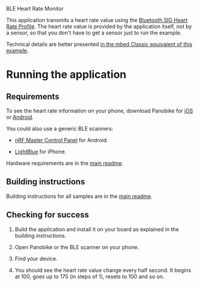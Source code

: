 BLE Heart Rate Monitor

This application transmits a heart rate value using the [Bluetooth SIG Heart Rate Profile](https://developer.bluetooth.org/TechnologyOverview/Pages/HRP.aspx). The heart rate value is provided by the application itself, not by a sensor, so that you don't have to get a sensor just to run the example. 

Technical details are better presented [in the mbed Classic equivalent of this example](https://developer.mbed.org/teams/Bluetooth-Low-Energy/code/BLE_HeartRate/).

# Running the application

## Requirements

To see the heart rate information on your phone, download Panobike for [iOS](https://itunes.apple.com/gb/app/panobike/id567403997?mt=8) or [Android](https://play.google.com/store/apps/details?id=com.topeak.panobike&hl=en).

You could also use a generic BLE scanners:

- [nRF Master Control Panel](https://play.google.com/store/apps/details?id=no.nordicsemi.android.mcp) for Android.

- [LightBlue](https://itunes.apple.com/gb/app/lightblue-bluetooth-low-energy/id557428110?mt=8) for iPhone.

Hardware requirements are in the [main readme](https://github.com/ARMmbed/ble-examples/blob/master/README.md).

## Building instructions

Building instructions for all samples are in the [main readme](https://github.com/ARMmbed/ble-examples/blob/master/README.md).

## Checking for success

1. Build the application and install it on your board as explained in the building instructions.

1. Open Panobike or the BLE scanner on your phone.

1. Find your device.

1. You should see the heart rate value change every half second. It begins at 100, goes up to 175 (in steps of 1), resets to 100 and so on.
